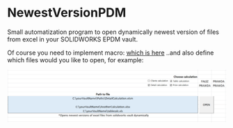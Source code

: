 # NewestVersionPDM

Small automatization program to open dynamically newest version of files from excel in your SOLIDWORKS EPDM vault.


Of course you need to implement macro: 
[which is here](https://github.com/krys-codes/NewestVersionPDM/blob/main/Macro.txt?raw=tru)
..and also define which files would you like to open, for example:

 ![image](https://github.com/krys-codes/NewestVersionPDM/blob/main/OpenProgramBasedOnRange.PNG?raw=tru)
